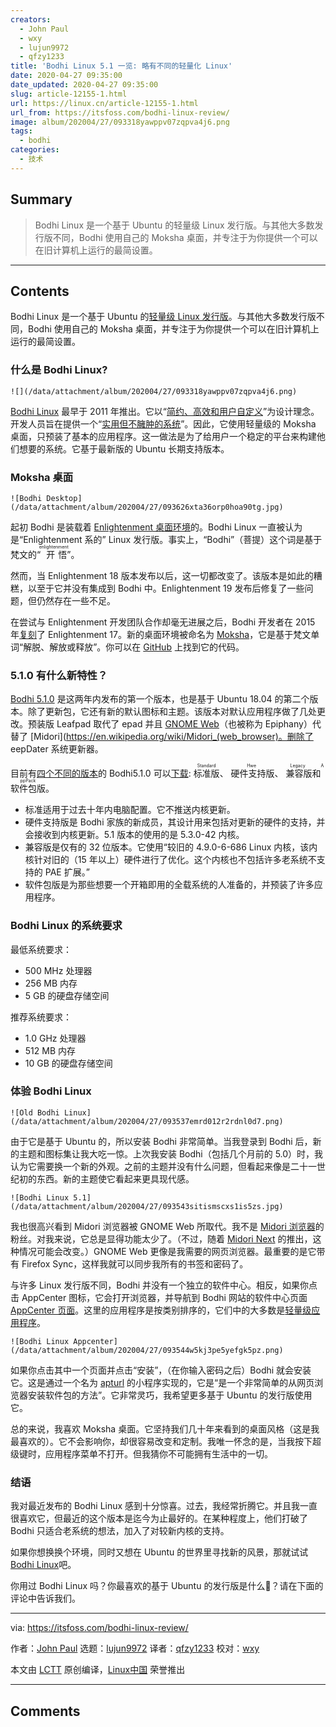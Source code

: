 ```yaml
---
creators:
  - John Paul
  - wxy
  - lujun9972
  - qfzy1233
title: 'Bodhi Linux 5.1 一览: 略有不同的轻量化 Linux'
date: 2020-04-27 09:35:00
date_updated: 2020-04-27 09:35:00
slug: article-12155-1.html
url: https://linux.cn/article-12155-1.html
url_from: https://itsfoss.com/bodhi-linux-review/
image: album/202004/27/093318yawppv07zqpva4j6.png
tags:
  - bodhi
categories:
  - 技术
---
```


## Summary

> Bodhi Linux 是一个基于 Ubuntu 的轻量级 Linux 发行版。与其他大多数发行版不同，Bodhi 使用自己的 Moksha 桌面，并专注于为你提供一个可以在旧计算机上运行的最简设置。

***

<!-- more -->

## Contents

Bodhi Linux 是一个基于 Ubuntu 的[轻量级 Linux 发行版](https://itsfoss.com/lightweight-linux-beginners/)。与其他大多数发行版不同，Bodhi 使用自己的 Moksha 桌面，并专注于为你提供一个可以在旧计算机上运行的最简设置。

### 什么是 Bodhi Linux?

`![](/data/attachment/album/202004/27/093318yawppv07zqpva4j6.png)`

[Bodhi Linux](https://www.bodhilinux.com/) 最早于 2011 年推出。它以“[简约、高效和用户自定义](https://www.bodhilinux.com/w/wiki/)”为设计理念。开发人员旨在提供一个“[实用但不臃肿的系统](https://www.bodhilinux.com/w/what-is-bodhi-linux/)”。因此，它使用轻量级的 Moksha 桌面，只预装了基本的应用程序。这一做法是为了给用户一个稳定的平台来构建他们想要的系统。它基于最新版的 Ubuntu 长期支持版本。

### Moksha 桌面

`![Bodhi Desktop](/data/attachment/album/202004/27/093626xta36orp0hoa90tg.jpg)`

起初 Bodhi 是装载着 [Enlightenment 桌面环境](https://www.enlightenment.org/start)的。Bodhi Linux 一直被认为是“Enlightenment 系的” Linux 发行版。事实上，“Bodhi”（菩提）这个词是基于梵文的“<ruby> 开悟 <rt>  enlightenment </rt></ruby>”。

然而，当 Enlightenment 18 版本发布以后，这一切都改变了。该版本是如此的糟糕，以至于它并没有集成到 Bodhi 中。Enlightenment 19 发布后修复了一些问题，但仍然存在一些不足。

在尝试与 Enlightenment 开发团队合作却毫无进展之后，Bodhi 开发者在 2015 年[复刻](https://www.bodhilinux.com/2015/04/28/introducing-the-moksha-desktop/)了 Enlightenment 17。新的桌面环境被命名为 [Moksha](https://www.bodhilinux.com/moksha-desktop/)，它是基于梵文单词“解脱、解放或释放”。你可以在 [GitHub](https://github.com/JeffHoogland/moksha) 上找到它的代码。

### 5.1.0 有什么新特性？

[Bodhi 5.1.0](https://www.bodhilinux.com/2020/03/25/bodhi-linux-5-1-0-released/) 是这两年内发布的第一个版本，也是基于 Ubuntu 18.04 的第二个版本。除了更新包，它还有新的默认图标和主题。该版本对默认应用程序做了几处更改。预装版 Leafpad 取代了 epad 并且 [GNOME Web](https://wiki.gnome.org/Apps/Web/)（也被称为 Epiphany）代替了 [Midori](https://en.wikipedia.org/wiki/Midori_(web_browser)。删除了 eepDater 系统更新器。

目前有[四个不同的版本](https://www.bodhilinux.com/w/selecting-the-correct-iso-image/)的 Bodhi5.1.0 可以[下载](https://www.bodhilinux.com/download/): <ruby> 标准版 <rt>  Standard </rt></ruby>、<ruby> 硬件支持版 <rt>  Hwe </rt></ruby>、<ruby> 兼容版 <rt>  Legacy </rt></ruby> 和<ruby> 软件包版 <rt>  AppPack </rt></ruby>。

* 标准适用于过去十年内电脑配置。它不推送内核更新。
* 硬件支持版是 Bodhi 家族的新成员，其设计用来包括对更新的硬件的支持，并会接收到内核更新。5.1 版本的使用的是 5.3.0-42 内核。
* 兼容版是仅有的 32 位版本。它使用“较旧的 4.9.0-6-686 Linux 内核，该内核针对旧的（15 年以上）硬件进行了优化。这个内核也不包括许多老系统不支持的 PAE 扩展。”
* 软件包版是为那些想要一个开箱即用的全载系统的人准备的，并预装了许多应用程序。

### Bodhi Linux 的系统要求

最低系统要求：

* 500 MHz 处理器
* 256 MB 内存
* 5 GB 的硬盘存储空间

推荐系统要求：

* 1.0 GHz 处理器
* 512 MB 内存
* 10 GB 的硬盘存储空间

### 体验 Bodhi Linux

`![Old Bodhi Linux](/data/attachment/album/202004/27/093537emrd012r2rdnl0d7.png)`

由于它是基于 Ubuntu 的，所以安装 Bodhi 非常简单。当我登录到 Bodhi 后，新的主题和图标集让我大吃一惊。上次我安装 Bodhi（包括几个月前的 5.0）时，我认为它需要换一个新的外观。之前的主题并没有什么问题，但看起来像是二十一世纪初的东西。新的主题使它看起来更具现代感。

`![Bodhi Linux 5.1](/data/attachment/album/202004/27/093543sitismscxs1is5zs.jpg)`

我也很高兴看到 Midori 浏览器被 GNOME Web 所取代。我不是 [Midori 浏览器](https://itsfoss.com/midori-browser/)的粉丝。对我来说，它总是显得功能太少了。（不过，随着 [Midori Next](https://www.midori-browser.org/2020/01/15/midori-next-come-on-yarovi-we-can/) 的推出，这种情况可能会改变。）GNOME Web 更像是我需要的网页浏览器。最重要的是它带有 Firefox Sync，这样我就可以同步我所有的书签和密码了。

与许多 Linux 发行版不同，Bodhi 并没有一个独立的软件中心。相反，如果你点击 AppCenter 图标，它会打开浏览器，并导航到 Bodhi 网站的软件中心页面 [AppCenter 页面](https://www.bodhilinux.com/a/)。这里的应用程序是按类别排序的，它们中的大多数是[轻量级应用程序](https://itsfoss.com/lightweight-alternative-applications-ubuntu/)。

`![Bodhi Linux Appcenter](/data/attachment/album/202004/27/093544w5kj3pe5yefgk5pz.png)`

如果你点击其中一个页面并点击“安装”，（在你输入密码之后）Bodhi 就会安装它。这是通过一个名为 [apturl](https://wiki.ubuntu.com/AptUrl) 的小程序实现的，它是“是一个非常简单的从网页浏览器安装软件包的方法”。它非常灵巧，我希望更多基于 Ubuntu 的发行版使用它。

总的来说，我喜欢 Moksha 桌面。它坚持我们几十年来看到的桌面风格（这是我最喜欢的）。它不会影响你，却很容易改变和定制。我唯一怀念的是，当我按下超级键时，应用程序菜单不打开。但我猜你不可能拥有生活中的一切。

### 结语

我对最近发布的 Bodhi Linux 感到十分惊喜。过去，我经常折腾它。并且我一直很喜欢它，但最近的这个版本是迄今为止最好的。在某种程度上，他们打破了 Bodhi 只适合老系统的想法，加入了对较新内核的支持。

如果你想换换个环境，同时又想在 Ubuntu 的世界里寻找新的风景，那就试试[Bodhi Linux](https://www.bodhilinux.com/)吧。

你用过 Bodhi Linux 吗？你最喜欢的基于 Ubuntu 的发行版是什么？请在下面的评论中告诉我们。

---

via: <https://itsfoss.com/bodhi-linux-review/>

作者：[John Paul](https://itsfoss.com/author/john/) 选题：[lujun9972](https://github.com/lujun9972) 译者：[qfzy1233](https://github.com/qfzy1233) 校对：[wxy](https://github.com/wxy)

本文由 [LCTT](https://github.com/LCTT/TranslateProject) 原创编译，[Linux中国](https://linux.cn/) 荣誉推出

***

## Comments
